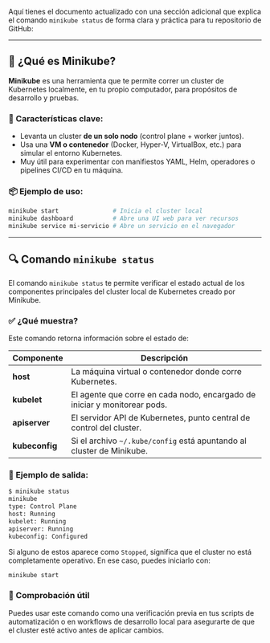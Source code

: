 Aquí tienes el documento actualizado con una sección adicional que explica el comando `minikube status` de forma clara y práctica para tu repositorio de GitHub:

---

## 🐳 ¿Qué es Minikube?

**Minikube** es una herramienta que te permite correr un cluster de Kubernetes localmente, en tu propio computador, para propósitos de desarrollo y pruebas.

### 🔧 Características clave:

* Levanta un cluster **de un solo nodo** (control plane + worker juntos).
* Usa una **VM o contenedor** (Docker, Hyper-V, VirtualBox, etc.) para simular el entorno Kubernetes.
* Muy útil para experimentar con manifiestos YAML, Helm, operadores o pipelines CI/CD en tu máquina.

### 📦 Ejemplo de uso:

```bash
minikube start               # Inicia el cluster local
minikube dashboard           # Abre una UI web para ver recursos
minikube service mi-servicio # Abre un servicio en el navegador
```

---

## 🔍 Comando `minikube status`

El comando `minikube status` te permite verificar el estado actual de los componentes principales del cluster local de Kubernetes creado por Minikube.

### ✅ ¿Qué muestra?

Este comando retorna información sobre el estado de:

| Componente     | Descripción                                                               |
| -------------- | ------------------------------------------------------------------------- |
| **host**       | La máquina virtual o contenedor donde corre Kubernetes.                   |
| **kubelet**    | El agente que corre en cada nodo, encargado de iniciar y monitorear pods. |
| **apiserver**  | El servidor API de Kubernetes, punto central de control del cluster.      |
| **kubeconfig** | Si el archivo `~/.kube/config` está apuntando al cluster de Minikube.     |

### 📘 Ejemplo de salida:

```bash
$ minikube status
minikube
type: Control Plane
host: Running
kubelet: Running
apiserver: Running
kubeconfig: Configured
```

Si alguno de estos aparece como `Stopped`, significa que el cluster no está completamente operativo. En ese caso, puedes iniciarlo con:

```bash
minikube start
```

### 🧪 Comprobación útil

Puedes usar este comando como una verificación previa en tus scripts de automatización o en workflows de desarrollo local para asegurarte de que el cluster esté activo antes de aplicar cambios.
